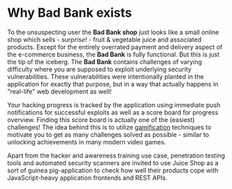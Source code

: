 # Why Bad Bank exists

To the unsuspecting user the **Bad Bank shop** just looks like a small online shop which sells - _surprise!_ - fruit & vegetable juice and associated products. Except for the entirely overrated payment and delivery aspect of the e-commerce business, the **Bad Bank** is fully functional. But this is just the tip of the iceberg. The **Bad Bank** contains  challenges of varying difficulty where you are supposed to exploit underlying security vulnerabilities. These vulnerabilities were intentionally planted in the application for exactly that purpose, but in a way that actually happens in "real-life" web development as well!

Your hacking progress is tracked by the application using immediate push notifications for successful exploits as well as a score board for progress overview. Finding this score board is actually one of the \(easiest\) challenges! The idea behind this is to utilize [gamification](https://en.wikipedia.org/wiki/Gamification) techniques to motivate you to get as many challenges solved as possible - similar to unlocking achievements in many modern video games.

Apart from the hacker and awareness training use case, penetration testing tools and automated security scanners are invited to use Juice Shop as a sort of guinea pig-application to check how well their products cope with JavaScript-heavy application frontends and REST APIs.

## 

